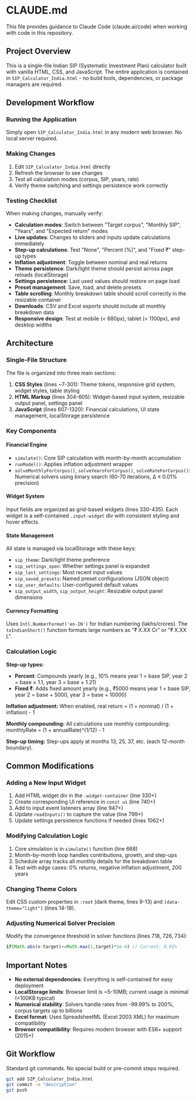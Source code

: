 # CLAUDE.md

This file provides guidance to Claude Code (claude.ai/code) when working with code in this repository.

## Project Overview

This is a single-file Indian SIP (Systematic Investment Plan) calculator built with vanilla HTML, CSS, and JavaScript. The entire application is contained in `SIP_Calculator_India.html` - no build tools, dependencies, or package managers are required.

## Development Workflow

### Running the Application
Simply open `SIP_Calculator_India.html` in any modern web browser. No local server required.

### Making Changes
1. Edit `SIP_Calculator_India.html` directly
2. Refresh the browser to see changes
3. Test all calculation modes (corpus, SIP, years, rate)
4. Verify theme switching and settings persistence work correctly

### Testing Checklist
When making changes, manually verify:
- **Calculation modes**: Switch between "Target corpus", "Monthly SIP", "Years", and "Expected return" modes
- **Live updates**: Changes to sliders and inputs update calculations immediately
- **Step-up calculations**: Test "None", "Percent (%)", and "Fixed ₹" step-up types
- **Inflation adjustment**: Toggle between nominal and real returns
- **Theme persistence**: Dark/light theme should persist across page reloads (localStorage)
- **Settings persistence**: Last used values should restore on page load
- **Preset management**: Save, load, and delete presets
- **Table scrolling**: Monthly breakdown table should scroll correctly in the resizable container
- **Downloads**: CSV and Excel exports should include all monthly breakdown data
- **Responsive design**: Test at mobile (< 680px), tablet (< 1100px), and desktop widths

## Architecture

### Single-File Structure
The file is organized into three main sections:
1. **CSS Styles** (lines ~7-301): Theme tokens, responsive grid system, widget styles, table styling
2. **HTML Markup** (lines 304-605): Widget-based input system, resizable output panel, settings panel
3. **JavaScript** (lines 607-1320): Financial calculations, UI state management, localStorage persistence

### Key Components

#### Financial Engine
- `simulate()`: Core SIP calculation with month-by-month accumulation
- `runModel()`: Applies inflation adjustment wrapper
- `solveMonthlyForCorpus()`, `solveYearsForCorpus()`, `solveRateForCorpus()`: Numerical solvers using binary search (60-70 iterations, Δ ≤ 0.01% precision)

#### Widget System
Input fields are organized as grid-based widgets (lines 330-435). Each widget is a self-contained `.input-widget` div with consistent styling and hover effects.

#### State Management
All state is managed via localStorage with these keys:
- `sip_theme`: Dark/light theme preference
- `sip_settings_open`: Whether settings panel is expanded
- `sip_last_settings`: Most recent input values
- `sip_saved_presets`: Named preset configurations (JSON object)
- `sip_user_defaults`: User-configured default values
- `sip_output_width`, `sip_output_height`: Resizable output panel dimensions

#### Currency Formatting
Uses `Intl.NumberFormat('en-IN')` for Indian numbering (lakhs/crores). The `toIndianShort()` function formats large numbers as "₹ X.XX Cr" or "₹ X.XX L".

### Calculation Logic

**Step-up types:**
- **Percent**: Compounds yearly (e.g., 10% means year 1 = base SIP, year 2 = base × 1.1, year 3 = base × 1.21)
- **Fixed ₹**: Adds fixed amount yearly (e.g., ₹5000 means year 1 = base SIP, year 2 = base + 5000, year 3 = base + 10000)

**Inflation adjustment:**
When enabled, real return = (1 + nominal) / (1 + inflation) - 1

**Monthly compounding:**
All calculations use monthly compounding: monthlyRate = (1 + annualRate)^(1/12) - 1

**Step-up timing:**
Step-ups apply at months 13, 25, 37, etc. (each 12-month boundary).

## Common Modifications

### Adding a New Input Widget
1. Add HTML widget div in the `.widget-container` (line 330+)
2. Create corresponding UI reference in `const ui` (line 740+)
3. Add to input event listeners array (line 947+)
4. Update `readInputs()` to capture the value (line 799+)
5. Update settings persistence functions if needed (lines 1062+)

### Modifying Calculation Logic
1. Core simulation is in `simulate()` function (line 668)
2. Month-by-month loop handles contributions, growth, and step-ups
3. Schedule array tracks all monthly details for the breakdown table
4. Test with edge cases: 0% returns, negative inflation adjustment, 200 years

### Changing Theme Colors
Edit CSS custom properties in `:root` (dark theme, lines 9-13) and `[data-theme="light"]` (lines 14-18).

### Adjusting Numerical Solver Precision
Modify the convergence threshold in solver functions (lines 718, 726, 734):
```javascript
if(Math.abs(v-target)<=Math.max(1,target)*1e-4) // Current: 0.01%
```

## Important Notes

- **No external dependencies**: Everything is self-contained for easy deployment
- **LocalStorage limits**: Browser limit is ~5-10MB; current usage is minimal (<100KB typical)
- **Numerical stability**: Solvers handle rates from -99.99% to 200%, corpus targets up to billions
- **Excel format**: Uses SpreadsheetML (Excel 2003 XML) for maximum compatibility
- **Browser compatibility**: Requires modern browser with ES6+ support (2015+)

## Git Workflow

Standard git commands. No special build or pre-commit steps required.

```bash
git add SIP_Calculator_India.html
git commit -m "description"
git push
```
